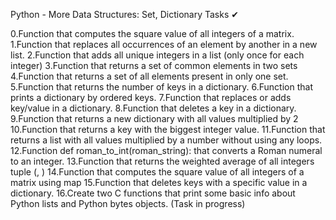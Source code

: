 
Python - More Data Structures: Set, Dictionary
Tasks ✔


0.Function that computes the square value of all integers of a matrix.
1.Function that replaces all occurrences of an element by another in a new list.
2.Function that adds all unique integers in a list (only once for each integer)
3.Function that returns a set of common elements in two sets
4.Function that returns a set of all elements present in only one set.
5.Function that returns the number of keys in a dictionary.
6.Function that prints a dictionary by ordered keys.
7.Function that replaces or adds key/value in a dictionary.
8.Function that deletes a key in a dictionary.
9.Function that returns a new dictionary with all values multiplied by 2
10.Function that returns a key with the biggest integer value.
11.Function that returns a list with all values multiplied by a number without using any loops.
12.Function def roman_to_int(roman_string): that converts a Roman numeral to an integer.
13.Function that returns the weighted average of all integers tuple (, )
14.Function that computes the square value of all integers of a matrix using map
15.Function that deletes keys with a specific value in a dictionary.
16.Create two C functions that print some basic info about Python lists and Python bytes objects. (Task in progress)
